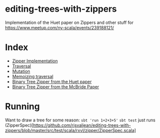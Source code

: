 # editing-trees-with-zippers
Implementation of the Huet paper on Zippers and other stuff for https://www.meetup.com/ny-scala/events/239188121/

# Index

- [Zipper Implementation](https://github.com/rjsvaljean/editing-trees-with-zippers/blob/master/src/main/scala/rxvl/zipper/Zipper.scala#L14)
- [Traversal](https://github.com/rjsvaljean/editing-trees-with-zippers/blob/master/src/main/scala/rxvl/zipper/Zipper.scala#L15-L50)
- [Mutation](https://github.com/rjsvaljean/editing-trees-with-zippers/blob/master/src/main/scala/rxvl/zipper/Zipper.scala#L61-L85)
- [Memoizing traversal](https://github.com/rjsvaljean/editing-trees-with-zippers/blob/master/src/main/scala/rxvl/zipper/memo/MemoTree.scala)
- [Binary Tree Zipper from the Huet paper](https://github.com/rjsvaljean/editing-trees-with-zippers/blob/master/src/main/scala/rxvl/zipper/firstOrderTerm/BinaryTree.scala)
- [Binary Tree Zipper from the McBride Paper](https://github.com/rjsvaljean/editing-trees-with-zippers/blob/master/src/main/scala/rxvl/zipper/generalize/BTreeZipper.scala)

# Running

Want to draw a tree for some reason: `sbt 'run 1+2+3+5'`
`sbt test` just runs (ZipperSpec)[https://github.com/rjsvaljean/editing-trees-with-zippers/blob/master/src/test/scala/rxvl/zipper/ZipperSpec.scala]
